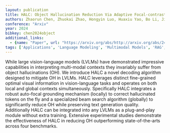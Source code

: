 ```yaml
---
layout: publication
title: HALC: Object Hallucination Reduction Via Adaptive Focal-contrast Decoding
authors: Zhaorun Chen, Zhuokai Zhao, Hongyin Luo, Huaxiu Yao, Bo Li, Jiawei Zhou
conference: "Arxiv"
year: 2024
bibkey: chen2024object
additional_links:
  - {name: "Paper", url: "https://arxiv.org/abs/http://arxiv.org/abs/2403.00425v2"}
tags: ['Applications', 'Language Modeling', 'Multimodal Models', 'RAG', 'Training Techniques']
---
```

While large vision-language models (LVLMs) have demonstrated impressive capabilities in interpreting multi-modal contexts they invariably suffer from object hallucinations (OH). We introduce HALC a novel decoding algorithm designed to mitigate OH in LVLMs. HALC leverages distinct fine-grained optimal visual information in vision-language tasks and operates on both local and global contexts simultaneously. Specifically HALC integrates a robust auto-focal grounding mechanism (locally) to correct hallucinated tokens on the fly and a specialized beam search algorithm (globally) to significantly reduce OH while preserving text generation quality. Additionally HALC can be integrated into any LVLMs as a plug-and-play module without extra training. Extensive experimental studies demonstrate the effectiveness of HALC in reducing OH outperforming state-of-the-arts across four benchmarks.
